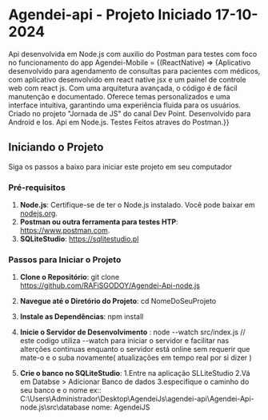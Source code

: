 # Agendei-api - Projeto Iniciado 17-10-2024

   Api  desenvolvida em Node.js com auxilio do Postman para testes com foco no funcionamento do app Agendei-Mobile = {(ReactNative) => {Aplicativo desenvolvido para agendamento de consultas para pacientes com médicos, com aplicativo desenvolvido em react native jsx e um painel de controle web com react js. Com uma arquitetura avançada, o código é de fácil manutenção e documentado. Oferece temas personalizados e    uma interface intuitiva, garantindo uma experiência fluida para os usuários. Criado no projeto "Jornada de JS" do canal Dev Point. Desenvolvido para Android e Ios. Api em Node.js. Testes Feitos atraves do Postman.}}
   

## Iniciando o Projeto
   Siga os passos a baixo para iniciar este projeto em seu computador
### Pré-requisitos

1. **Node.js**: Certifique-se de ter o Node.js instalado. Você pode baixar em [nodejs.org](https://nodejs.org/).
2. **Postman ou outra ferramenta para testes HTP**: https://www.postman.com.
3. **SQLiteStudio**: https://sqlitestudio.pl

### Passos para Iniciar o Projeto

1. **Clone o Repositório**:
    git clone https://github.com/RAFiSGODOY/Agendei-Api-node.js

2. **Navegue até o Diretório do Projeto**:
    cd NomeDoSeuProjeto

3. **Instale as Dependências**:
   npm install

4. **Inicie o Servidor de Desenvolvimento** :
   node --watch src/index.js // este codigo utiliza --watch para iniciar o servidor e facilitar nas alterções continuas enquanto o servidor está online sem requerir que mate-o e o suba novamente( atualizações em tempo real por si dizer )
   
5. **Crie o banco no SQLiteStudio**:
   1.Entre na aplicação SLLiteStudio
   2.Vá em Databse > Adicionar Banco de dados
   3.especifique o caminho do seu banco e o nome ex:: C:\Users\Administrador\Desktop\AgendeiJs\agendei-api\Agendei-Api-node.js\src\database nome: AgendeiJS
   

